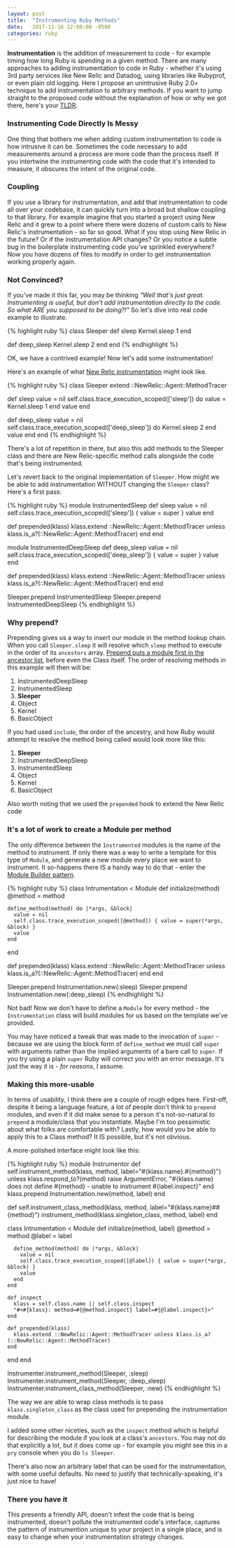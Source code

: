 ```yaml
---
layout: post
title:  "Instrumenting Ruby Methods"
date:   2017-11-16 12:00:00 -0500
categories: ruby 
---
```

**Instrumentation** is the addition of measurement to code - for example timing how long Ruby is spending in a given
method. There are many approaches to adding instrumentation to code
in Ruby - whether it's using 3rd party services like New Relic and Datadog, using libraries like Rubyprof, or even plain
old logging. Here I propose an unintrusive Ruby 2.0+ technique to add instrumentation to arbitrary methods. If you want
to jump straight to the proposed code without the explanation of how or why we got there, here's
your [TLDR](/articles/instrumenting-ruby-methods.html#tldr).

### Instrumenting Code Directly Is Messy
One thing that bothers me when adding custom instrumentation to code is how intrusive it can be. Sometimes the code
necessary to add measurements around a process are more code than the process itself. If you intertwine the
instrumenting code with the code that it's intended to measure, it obscures the intent of the original code.

### Coupling
If you use a library for instrumentation, and add that instrumentation to code all over your codebase, it can quickly
turn into a broad but shallow coupling to that library. For example imagine that you started a project using New Relic
and it grew to a point where there were dozens of custom calls to New Relic's instrumentation - so far so good. What if
you stop using New Relic in the future? Or if the instrumentation API changes? Or you notice a subtle bug in the
boilerplate instrumenting code you've sprinkled everywhere? Now you have dozens of files to modify in order to get
instrumentation working properly again.
 
### Not Convinced?
If you've made it this far, you may be thinking *"Well that's just great. Instrumenting is useful, but don't add 
instrumentation directly to the code. So what ARE you supposed to be doing?!"* So let's dive into real code example to
illustrate.

{% highlight ruby %}
class Sleeper
  def sleep
    Kernel.sleep 1
  end
  
  def deep_sleep
    Kernel.sleep 2
  end
end
{% endhighlight %}

OK, we have a contrived example! Now let's add some instrumentation!

Here's an example of what [New Relic instrumentation](https://docs.newrelic.com/docs/agents/ruby-agent/customization/ruby-custom-instrumentation)
might look like.

{% highlight ruby %}
class Sleeper
  extend ::NewRelic::Agent::MethodTracer

  def sleep
    value = nil
    self.class.trace_execution_scoped(['sleep']) do
      value = Kernel.sleep 1
    end
    value
  end
  
  def deep_sleep
    value = nil
    self.class.trace_execution_scoped(['deep_sleep']) do
      Kernel.sleep 2
    end
    value
  end
end
{% endhighlight %}

There's a lot of repetition in there, but also this add methods to the Sleeper class and there are New
Relic-specific method calls alongside the code that's being instrumented.

Let's revert back to the original implementation of `Sleeper`. How might we be able to add instrumentation WITHOUT
changing the `Sleeper` class? Here's a first pass:

{% highlight ruby %}
module InstrumentedSleep
  def sleep
    value = nil
    self.class.trace_execution_scoped(['sleep']) { value = super }
    value
  end
  
  def prepended(klass)
    klass.extend ::NewRelic::Agent::MethodTracer unless klass.is_a?(::NewRelic::Agent::MethodTracer)
  end
end

module InstrumentedDeepSleep
  def deep_sleep
    value = nil
    self.class.trace_execution_scoped(['deep_sleep']) { value = super }
    value
  end
  
  def prepended(klass)
    klass.extend ::NewRelic::Agent::MethodTracer unless klass.is_a?(::NewRelic::Agent::MethodTracer)
  end
end

Sleeper.prepend InstrumentedSleep
Sleeper.prepend InstrumentedDeepSleep
{% endhighlight %}

### Why prepend?

Prepending gives us a way to insert our module in the method lookup chain. When you call `Sleeper.sleep` it will resolve
which `sleep` method to execute in the order of its `ancestors` array. [Prepend puts a module first in the ancestor
list](https://medium.com/@leo_hetsch/ruby-modules-include-vs-prepend-vs-extend-f09837a5b073),
before even the Class itself. The order of resolving methods in this example will then will be:

1. InstrumentedDeepSleep
1. InstrumentedSleep
1. **Sleeper**
1. Object
1. Kernel
1. BasicObject 

If you had used `include`, the order of the ancestry, and how Ruby would attempt to resolve the method being called
would look more like this:

1. **Sleeper**
1. InstrumentedDeepSleep
1. InstrumentedSleep
1. Object
1. Kernel
1. BasicObject

Also worth noting that we used the `prepended` hook to extend the New Relic code 

### It's a lot of work to create a Module per method  

The only difference between the `Instrumented` modules is the name of the method to instrument. If only there was a way
to write a template for this type of `Module`, and generate a new module every place we want to instrument. It
so-happens there IS a handy way to do that - enter the
[Module Builder pattern](http://dejimata.com/2017/5/20/the-ruby-module-builder-pattern).

{% highlight ruby %}
class Intrumentation < Module
  def initialize(method)
    @method = method
    
    define_method(method) do |*args, &block|
      value = nil
      self.class.trace_execution_scoped([@method]) { value = super(*args, &block) }      
      value      
    end    
  end
  
  def prepended(klass)
    klass.extend ::NewRelic::Agent::MethodTracer unless klass.is_a?(::NewRelic::Agent::MethodTracer)
  end
end

Sleeper.prepend Instrumentation.new(:sleep)
Sleeper.prepend Instrumentation.new(:deep_sleep)
{% endhighlight %}

Not bad! Now we don't have to define a `Module` for every method - the `Instrumentation` class will build modules for
us based on the template we've provided.

You may have noticed a tweak that was made to the invocation of `super` - because we are using the block form of
`define_method` we must call `super` with arguments rather than the implied arguments of a bare call to `super`. If you
try using a plain `super` Ruby will correct you with an error message. It's just the way it is - *for reasons*, I
assume.

### Making this more-usable

In terms of usability, I think there are a couple of rough edges here. First-off, despite it being a language feature,
a lot of people don't think to `prepend` modules, and even if it did make sense to a person it's not-so-natural to
`prepend` a module/class that you instantiate. Maybe I'm too pessimistic about what folks are comfortable with?
Lastly, how would you be able to apply this to a Class method? It IS possible, but it's not obvious.

A more-polished
interface might look like this:

<a id="tldr"/>
{% highlight ruby %}
module Instrumentor
  def self.instrument_method(klass, method, label="#{klass.name}.#{method}")
    unless klass.respond_to?(method)
      raise ArgumentError, "#{klass.name} does not define #{method} - unable to instrument #{label.inspect}"
    end
    klass.prepend Instrumentation.new(method, label)
  end
  
  def self.instrument_class_method(klass, method, label="#{klass.name}##{method}")
    instrument_method(klass.singleton_class, method, label)
  end

  class Intrumentation < Module
    def initialize(method, label)
      @method = method
      @label = label
    
      define_method(method) do |*args, &block|
        value = nil
        self.class.trace_execution_scoped([@label]) { value = super(*args, &block) }      
        value      
      end    
    end
    
    def inspect
      klass = self.class.name || self.class.inspect
      "#<#{klass}: method=#{@method.inspect} label=#{@label.inspect}>"
    end

    def prepended(klass)
      klass.extend ::NewRelic::Agent::MethodTracer unless klass.is_a?(::NewRelic::Agent::MethodTracer)
    end
  end
end

Instrumenter.instrument_method(Sleeper, :sleep)
Instrumenter.instrument_method(Sleeper, :deep_sleep)
Instrumenter.instrument_class_method(Sleeper, :new)
{% endhighlight %}

The way we are able to wrap class methods is to pass `klass.singleton_class` as the class used for prepending the
instrumentation module.

I added some other niceties, such as the `inspect` method which is helpful for describing the module if you look at
a class's `ancestors`. You may not do that explicitly a lot, but it does come up - for example you might see this in
a `pry` console when you do `ls Sleeper`.

There's also now an arbitrary label that can be used for the instrumentation, with some useful defaults. No need
to justify that technically-speaking, it's just nice to have!

### There you have it

This presents a friendly API, doesn't infest the code that is being instrumented,
doesn't pollute the instrumented code's interface, captures the pattern of instrumention unique to your project
in a single place, and is easy to change when your instrumentation strategy changes.

